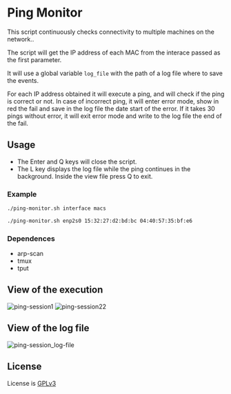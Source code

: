 # Ping Monitor
This script continuously checks connectivity to multiple machines on the network..

The script will get the IP address of each MAC from the interace passed as the first parameter.

It will use a global variable ```log_file``` with the path of a log file where to save the events.

For each IP address obtained it will execute a ping, and will check if the ping is correct or not.
In case of incorrect ping, it will enter error mode, show in red the fail and save in the log file the date start of the error. If it takes 30 pings without error, it will exit error mode and write to the log file the end of the fail.

## Usage
* The Enter and Q keys will close the script.
* The L key displays the log file while the ping continues in the background. Inside the view file press Q to exit.

### Example
```bash
./ping-monitor.sh interface macs

./ping-monitor.sh enp2s0 15:32:27:d2:bd:bc 04:40:57:35:bf:e6
```

### Dependences
* arp-scan
* tmux
* tput

## View of the execution
![ping-session1](https://user-images.githubusercontent.com/73076414/126896563-e54d0636-2918-4dc9-9203-1d9f2487a25a.png)
![ping-session22](https://user-images.githubusercontent.com/73076414/126897372-c7cc8a9c-28af-40d5-99fc-557c2762e79d.png)


## View of the log file
![ping-session_log-file](https://user-images.githubusercontent.com/73076414/126896538-58170710-2ad1-4ad5-8729-fb8081162d06.png)

## License
License is [GPLv3](LICENSE)
